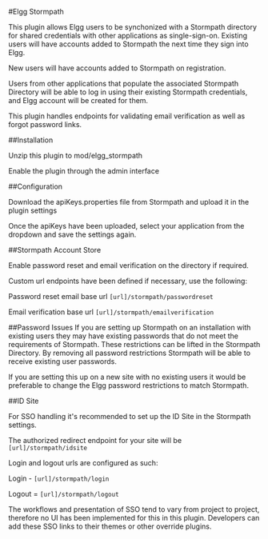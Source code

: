 #Elgg Stormpath

This plugin allows Elgg users to be synchonized with a Stormpath directory for shared credentials with other applications as single-sign-on.
Existing users will have accounts added to Stormpath the next time they sign into Elgg.

New users will have accounts added to Stormpath on registration.

Users from other applications that populate the associated Stormpath Directory will be able to log
in using their existing Stormpath credentials, and Elgg account will be created for them.

This plugin handles endpoints for validating email verification as well as forgot password links.

##Installation

Unzip this plugin to mod/elgg_stormpath

Enable the plugin through the admin interface

##Configuration

Download the apiKeys.properties file from Stormpath and upload it in the plugin settings

Once the apiKeys have been uploaded, select your application from the dropdown and save the settings again.

##Stormpath Account Store

Enable password reset and email verification on the directory if required.

Custom url endpoints have been defined if necessary, use the following:

Password reset email base url ```[url]/stormpath/passwordreset```

Email verification base url ```[url]/stormpath/emailverification```

##Password Issues
If you are setting up Stormpath on an installation with existing users they may have
existing passwords that do not meet the requirements of Stormpath.  These restrictions
can be lifted in the Stormpath Directory.  By removing all password restrictions Stormpath
will be able to receive existing user passwords.

If you are setting this up on a new site with no existing users it would be preferable to change
the Elgg password restrictions to match Stormpath.

##ID Site

For SSO handling it's recommended to set up the ID Site in the Stormpath settings.

The authorized redirect endpoint for your site will be ```[url]/stormpath/idsite```

Login and logout urls are configured as such:

Login - ```[url]/stormpath/login```

Logout = ```[url]/stormpath/logout```

The workflows and presentation of SSO tend to vary from project to project, therefore
no UI has been implemented for this in this plugin.  Developers can add these SSO links
to their themes or other override plugins.

